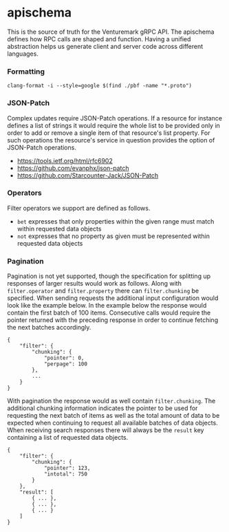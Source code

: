 # apischema

This is the source of truth for the Venturemark gRPC API. The apischema defines
how RPC calls are shaped and function. Having a unified abstraction helps us
generate client and server code across different languages.



### Formatting

```
clang-format -i --style=google $(find ./pbf -name "*.proto")
```



### JSON-Patch

Complex updates require JSON-Patch operations. If a resource for instance
defines a list of strings it would require the whole list to be provided only in
order to add or remove a single item of that resource's list property. For such
operations the resource's service in question provides the option of JSON-Patch
operations.

- https://tools.ietf.org/html/rfc6902
- https://github.com/evanphx/json-patch
- https://github.com/Starcounter-Jack/JSON-Patch



### Operators

Filter operators we support are defined as follows.

- `bet` expresses that only properties within the given range must match within
  requested data objects
- `not` expresses that no property as given must be represented within requested
  data objects



### Pagination

Pagination is not yet supported, though the specification for splitting up
responses of larger results would work as follows. Along with `filter.operator`
and `filter.property` there can `filter.chunking` be specified. When sending
requests the additional input configuration would look like the example below.
In the example below the response would contain the first batch of 100 items.
Consecutive calls would require the pointer returned with the preceding response
in order to continue fetching the next batches accordingly.

```
{
    "filter": {
        "chunking": {
            "pointer": 0,
            "perpage": 100
        },
        ...
    }
}
```

With pagination the response would as well contain `filter.chunking`. The
additional chunking information indicates the pointer to be used for requesting
the next batch of items as well as the total amount of data to be expected when
continuing to request all available batches of data objects. When receiving
search responses there will always be the `result` key containing a list of
requested data objects.

```
{
    "filter": {
        "chunking": {
            "pointer": 123,
            "intotal": 750
        }
    },
    "result": [
        { ... },
        { ... },
        { ... }
    ]
}
```
